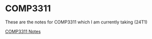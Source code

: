 # COMP3311

These are the notes for COMP3311 which I am currently taking (24T1)

[COMP3311 Notes](3311.md)